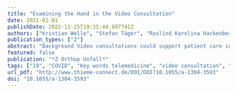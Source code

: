 ```yaml
---
title: "Examining the Hand in the Video Consultation"
date: 2021-01-01
publishDate: 2022-11-25T19:35:44.897741Z
authors: ["Kristian Welle", "Stefan Täger", "Roslind Karolina Hackenberg", "Alexander Markowetz", "Frank Alexander Schildberg", "Christof Burger", "Dieter Christian Wirtz", "Tom Jansen", "Koroush Kabir"]
publication_types: ["2"]
abstract: "Background Video consultations could support patient care in hand surgery during social distancing in the COVID-19 era. According to the literature, images of hand and fingers can support telediagnosis in hand emergencies. We present this feasibility study on online video consultation in hand surgery.  Methods A structured examination was designed to query the medical history and examine motor skills, sensitivity, strength and function tests of the hand. Thirty examinations on both hands were carried out by online video consultation, then in direct contact and compared with each other.  Results With 4560 evaluated range of movement of the hand and finger joints, there was a high correlation between the measurement methods of R = 0.995 (p  Conclusion Online video consultation allows hand examination with sufficient documentation of hand and finger movements (range of motion) and proper evaluation of symptoms. It cannot replace direct examination but complement patient care in hand surgery even beyond the current COVID-19 pandemic."
featured: false
publication: "*Z Orthop Unfall*"
tags: ["19", "COVID", "Key words telemedicine", "video consultation", "examination", "hand"]
url_pdf: "http://www.thieme-connect.de/DOI/DOI?10.1055/a-1304-3593"
doi: "10.1055/a-1304-3593"
---
```


